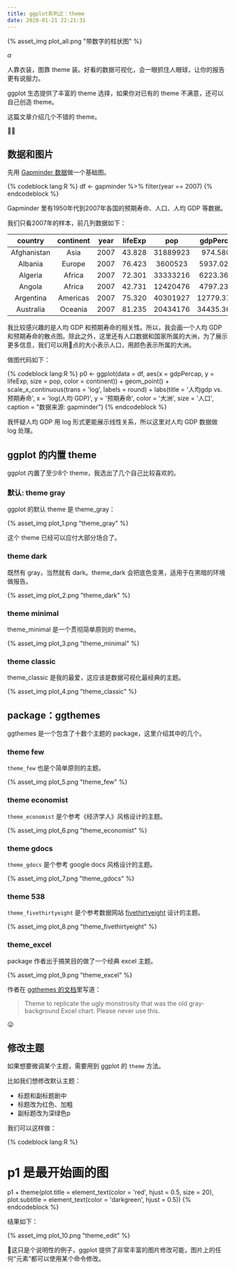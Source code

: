 ```yaml
---
title: ggplot系列之：theme
date: 2020-01-21 22:21:31
---
```


{% asset_img plot_all.png "带数字的柱状图" %}

$\alpha$

人靠衣装，图靠 theme 装。好看的数据可视化，会一眼抓住人眼球，让你的报告更有说服力。

ggplot 生态提供了丰富的 theme 选择，如果你对已有的 theme 不满意，还可以自己创造 theme。

这篇文章介绍几个不错的 theme。

<!-- more -->

## 数据和图片

先用 [Gapminder 数据](https://www.rdocumentation.org/packages/gapminder/versions/0.3.0)做一个基础图。

{% codeblock lang:R %}
df <- gapminder %>%
  filter(year == 2007)
{% endcodeblock %}

Gapminder 里有1950年代到2007年各国的预期寿命、人口、人均 GDP 等数据。

我们只看2007年的样本，前几列数据如下：

|   country   | continent | year | lifeExp |   pop    | gdpPercap  |
|:-----------:|:---------:|:----:|:-------:|:--------:|:----------:|
| Afghanistan |   Asia    | 2007 | 43.828  | 31889923 |  974.5803  |
|   Albania   |  Europe   | 2007 | 76.423  | 3600523  | 5937.0295  |
|   Algeria   |  Africa   | 2007 | 72.301  | 33333216 | 6223.3675  |
|   Angola    |  Africa   | 2007 | 42.731  | 12420476 | 4797.2313  |
|  Argentina  | Americas  | 2007 | 75.320  | 40301927 | 12779.3796 |
|  Australia  |  Oceania  | 2007 | 81.235  | 20434176 | 34435.3674 |

我比较感兴趣的是人均 GDP 和预期寿命的相关性。所以，我会画一个人均 GDP 和预期寿命的散点图。除此之外，这里还有人口数据和国家所属的大洲，为了展示更多信息，我们可以用点的大小表示人口，用颜色表示所属的大洲。

做图代码如下：

{% codeblock lang:R %}
p0 <- ggplot(data = df, 
             aes(x = gdpPercap, 
                 y = lifeExp, 
                 size = pop,
                 color = continent)) + 
  geom_point() +
  scale_x_continuous(trans = 'log',
                     labels = round) +
  labs(title = '人均gdp vs. 预期寿命',
       x = 'log(人均 GDP)',
       y = '预期寿命',
       color = '大洲',
       size = '人口',
       caption = "数据来源: gapminder")
{% endcodeblock %}

我怀疑人均 GDP 用 log 形式更能展示线性关系，所以这里对人均 GDP 数据做 log 处理。

## ggplot 的内置 theme

ggplot 内置了至少8个 theme，我选出了几个自己比较喜欢的。

### 默认: theme gray

ggplot 的默认 theme 是 theme_gray：

{% asset_img plot_1.png "theme_gray" %}

这个 theme 已经可以应付大部分场合了。

### theme dark

既然有 gray，当然就有 dark。theme_dark 会把底色变黑，适用于在黑暗的环境做报告。

{% asset_img plot_2.png "theme_dark" %}

### theme minimal

theme_minimal 是一个贯彻简单原则的 theme。

{% asset_img plot_3.png "theme_minimal" %}

### theme classic

theme_classic 是我的最爱，这应该是数据可视化最经典的主题。

{% asset_img plot_4.png "theme_classic" %}


## package：ggthemes

ggthemes 是一个包含了十数个主题的 package，这里介绍其中的几个。

### theme few

`theme_few` 也是个简单原则的主题。

{% asset_img plot_5.png "theme_few" %}


### theme economist
`theme_economist` 是个参考《经济学人》风格设计的主题。

{% asset_img plot_6.png "theme_economist" %}

### theme gdocs
`theme_gdocs` 是个参考 google docs 风格设计的主题。

{% asset_img plot_7.png "theme_gdocs" %}

### theme 538
`theme_fivethirtyeight` 是个参考数据网站 [fivethirtyeight](https://fivethirtyeight.com/) 设计的主题。

{% asset_img plot_8.png "theme_fivethirtyeight" %}

### theme_excel

package 作者出于搞笑目的做了一个经典 excel 主题。

{% asset_img plot_9.png "theme_excel" %}


作者在 [ggthemes 的文档](https://cran.r-project.org/web/packages/ggthemes/ggthemes.pdf)里写道：

> Theme to replicate the ugly monstrosity that was the old gray-background Excel chart. Please never
use this. 

:stuck_out_tongue:

## 修改主题

如果想要微调某个主题，需要用到 ggplot 的 `theme` 方法。

比如我们想修改默认主题：
- 标题和副标题剧中
- 标题改为红色、加粗
- 副标题改为深绿色p

我们可以这样做：

{% codeblock lang:R %}
# p1 是最开始画的图
p1 + theme(plot.title = element_text(color = 'red',  hjust = 0.5, size = 20),
           plot.subtitle = element_text(color = 'darkgreen', hjust = 0.5))
{% endcodeblock %}

结果如下：

{% asset_img plot_10.png "theme_edit" %}

这只是个说明性的例子，ggplot 提供了非常丰富的图片修改可能，图片上的任何“元素”都可以使用某个命令修改。
